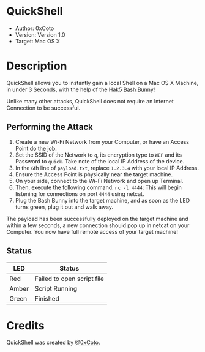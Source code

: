 # QuickShell
* Author: 0xCoto
* Version: Version 1.0
* Target: Mac OS X

# Description
QuickShell allows you to instantly gain a local Shell on a Mac OS X Machine, in under 3 Seconds, with the help of the Hak5 [Bash Bunny](https://hakshop.com/products/bash-bunny)!

Unlike many other attacks, QuickShell does not require an Internet Connection to be successful.

## Performing the Attack
1. Create a new Wi-Fi Network from your Computer, or have an Access Point do the job.
2. Set the SSID of the Network to `q`, its encryption type to `WEP` and its Password to `quick`. Take note of the local IP Address of the device.
3. In the `6`th line of `payload.txt`, replace `1.2.3.4` with your local IP Address.
4. Ensure the Access Point is physically near the target machine.
5. On your side, connect to the Wi-Fi Network and open up Terminal.
6. Then, execute the following command: `nc -l 4444`: This will begin listening for connections on port `4444` using netcat.
7. Plug the Bash Bunny into the target machine, and as soon as the LED turns green, plug it out and walk away.

The payload has been successfully deployed on the target machine and within a few seconds, a new connection should pop up in netcat on your Computer. You now have full remote access of your target machine!

## Status
| LED              | Status                                |
| ---------------- | ------------------------------------- |
| Red              | Failed to open script file            |
| Amber            | Script Running                        |
| Green            | Finished                              |

# Credits
QuickShell was created by [@0xCoto](https://github.com/0xCoto).
